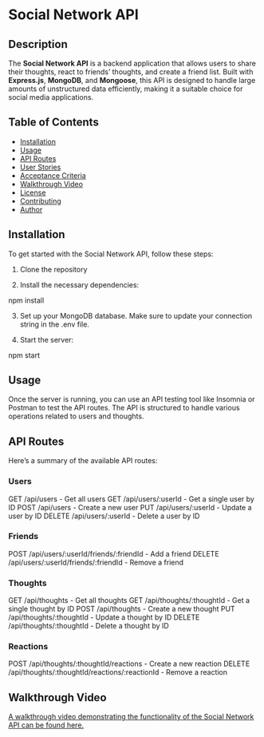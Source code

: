 # Social Network API

## Description

The **Social Network API** is a backend application that allows users to share their thoughts, react to friends’ thoughts, and create a friend list. Built with **Express.js**, **MongoDB**, and **Mongoose**, this API is designed to handle large amounts of unstructured data efficiently, making it a suitable choice for social media applications.

## Table of Contents

- [Installation](#installation)
- [Usage](#usage)
- [API Routes](#api-routes)
- [User Stories](#user-stories)
- [Acceptance Criteria](#acceptance-criteria)
- [Walkthrough Video](#walkthrough-video)
- [License](#license)
- [Contributing](#contributing)
- [Author](#author)

## Installation

To get started with the Social Network API, follow these steps:

1. Clone the repository

2. Install the necessary dependencies:

npm install

3. Set up your MongoDB database. Make sure to update your connection string in the .env file.

4. Start the server:

npm start

## Usage
Once the server is running, you can use an API testing tool like Insomnia or Postman to test the API routes. The API is structured to handle various operations related to users and thoughts.

## API Routes
Here’s a summary of the available API routes:

### Users

GET /api/users - Get all users
GET /api/users/:userId - Get a single user by ID
POST /api/users - Create a new user
PUT /api/users/:userId - Update a user by ID
DELETE /api/users/:userId - Delete a user by ID

### Friends

POST /api/users/:userId/friends/:friendId - Add a friend
DELETE /api/users/:userId/friends/:friendId - Remove a friend

### Thoughts

GET /api/thoughts - Get all thoughts
GET /api/thoughts/:thoughtId - Get a single thought by ID
POST /api/thoughts - Create a new thought
PUT /api/thoughts/:thoughtId - Update a thought by ID
DELETE /api/thoughts/:thoughtId - Delete a thought by ID


### Reactions

POST /api/thoughts/:thoughtId/reactions - Create a new reaction
DELETE /api/thoughts/:thoughtId/reactions/:reactionId - Remove a reaction

## Walkthrough Video
[A walkthrough video demonstrating the functionality of the Social Network API can be found here.](https://github.com/arrozDpollo/social-network-api/blob/main/Module-18.mp4)
